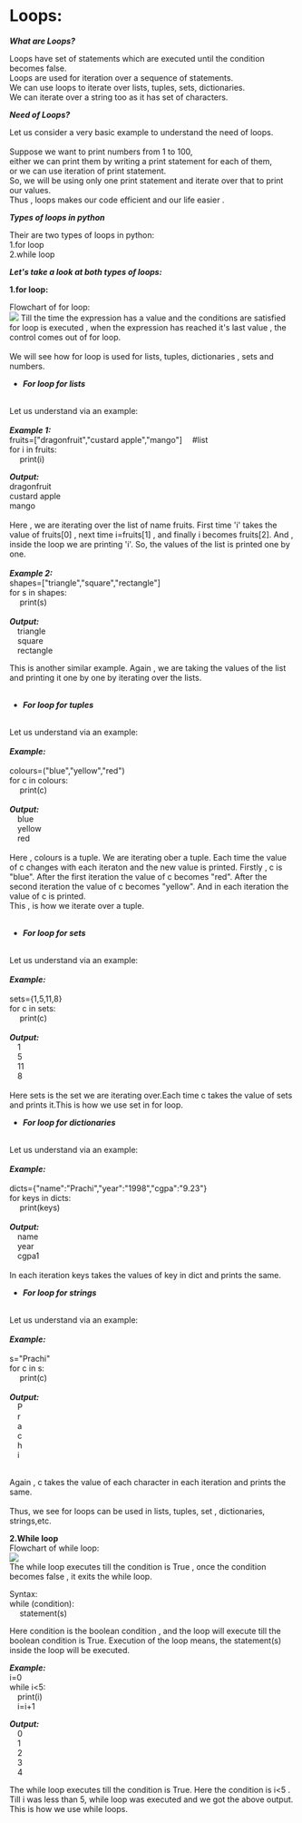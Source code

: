 # **Loops:**

***What are Loops?***

Loops have set of statements which are executed until the condition becomes false.<br> Loops are used for iteration over a sequence of statements.<br>
We can use loops to iterate over lists, tuples, sets, dictionaries.<br>
We can iterate over a string too as it has set of characters.


***Need of Loops?***

Let us consider a very basic example to understand the need of loops.<br>
<br>
Suppose we want to print numbers from 1 to 100,<br> either we can print them by writing a print statement for each of them,<br>or we can use iteration of print statement.<br>
So, we will be using only one print statement and iterate over that to print our values.<br>Thus , loops makes our code efficient and our life easier . 


***Types of loops in python***

Their are two types of loops in python:<br>
1.for loop<br>
2.while loop<br>

***Let's take a look at both types of loops:***

**1.for loop:**

Flowchart of for loop:<br>
<img src="https://user-images.githubusercontent.com/49331074/92987469-3b1f9a80-f4e0-11ea-961c-943aec38f294.jpg">
Till the time the expression has a value and the conditions are satisfied for loop is executed , when the expression has reached it's last value , the control comes out of for loop.</br>
<br>We will see how for loop is used for lists, tuples, dictionaries , sets and numbers.

<ul>
<li><b><i>For loop for lists</i></b></li>
    </ul>
<br>
Let us understand via an example:<br>
<br>
<b><i>Example 1:</i></b><br>
fruits=["dragonfruit","custard apple","mango"] &emsp;#list<br>
for i in fruits:  &emsp;<br>
    &emsp; print(i) &emsp; <br>

<b><i>Output:</i> </b><br>
dragonfruit<br>
custard apple<br>
mango<br>
<br>
Here , we are iterating over the list of name fruits.
First time 'i' takes the value of fruits[0] , next time i=fruits[1] , and finally i becomes fruits[2].
And , inside the loop we are printing 'i'. So, the values of the list is printed one by one.
<br>
<br>
<b><i>Example 2:</i></b><br>
shapes=["triangle","square","rectangle"]<br>
for s in shapes:<br>
&emsp; print(s)<br>
<br>
<b><i>Output:</i> </b><br>
&emsp;triangle<br>
&emsp;square<br>
&emsp;rectangle<br>

This is another similar example. Again , we are taking the values of the list and printing it one by one by iterating over the lists.
<br><br>
<ul>
<li><b><i>For loop for tuples</i></b></li>
    </ul>
<br>
Let us understand via an example:<br>
<br>
<b><i>Example:</i></b><br>
<br>
colours=("blue","yellow","red")<br>
for c in colours:<br>
&emsp; print(c)<br>
<br>
<b><i>Output:</i> </b><br>
&emsp;blue<br>
&emsp;yellow<br>
&emsp;red<br>
<br>
Here , colours is a tuple. 
We are iterating ober a tuple.
Each time the value of c changes with each iteraton and the new value is printed.
Firstly , c is "blue".
After the first iteration the value of c becomes "red".
After the second iteration the value of c becomes "yellow".
And in each iteration the value of c is printed.
<br>
This , is how we iterate over a tuple.<br>
<br>
<ul>
<li><b><i>For loop for sets</i></b></li>
    </ul>
<br>
Let us understand via an example:<br>
<br>
<b><i>Example:</i></b><br>
<br>
sets={1,5,11,8}<br>
for c in sets:<br>
&emsp; print(c)<br>
<br>
<b><i>Output:</i> </b><br>
&emsp;1<br>
&emsp;5<br>
&emsp;11<br>
&emsp;8<br>
<br>
Here sets is the set we are iterating over.Each time c takes the value of sets and prints it.This is how we use set in for loop.
<br>
<ul>
<li><b><i>For loop for dictionaries</i></b></li>
    </ul>
<br>
Let us understand via an example:<br>
<br>
<b><i>Example:</i></b><br>
<br>
dicts={"name":"Prachi","year":"1998","cgpa":"9.23"}<br>
for keys in dicts:<br>
&emsp; print(keys)<br>
<br>
<b><i>Output:</i> </b><br>
&emsp;name<br>
&emsp;year<br>
&emsp;cgpa1<br>
<br>
In each iteration keys takes the values of key in dict and prints the same.

<br>
<ul>
<li><b><i>For loop for strings</i></b></li>
    </ul>
<br>
Let us understand via an example:<br>
<br>
<b><i>Example:</i></b><br>
<br>
s="Prachi"<br>
for c in s:<br>
&emsp; print(c)<br>
<br>
<b><i>Output:</i> </b><br>
&emsp;P<br>
&emsp;r<br>
&emsp;a<br>
&emsp;c<br>
&emsp;h<br>
&emsp;i<br>
<br>

Again , c takes the value of each character in each iteration and prints the same.<br>
<br>
Thus, we see for loops can be used in lists, tuples, set , dictionaries, strings,etc.
<br>

**2.While loop**
<br>
Flowchart of while loop:<br>
<img src="https://user-images.githubusercontent.com/49331074/92987675-64d9c100-f4e2-11ea-90bd-f21b0115920d.jpg">
<br>
The while loop executes till the condition is True , once the condition becomes false , it exits the while loop.<br>

Syntax:<br>
while (condition):<br>
&emsp; statement(s)<br>

Here condition is the boolean condition , and the loop will execute till the boolean condition is True. Execution of the loop means, the statement(s) inside the loop will be executed.<br>

<b><i>Example:</i></b><br>
i=0<br>
while i<5:<br>
&emsp;print(i)<br>
&emsp;i=i+1<br>

<b><i>Output:</i></b><br>
&emsp;0<br>
&emsp;1<br>
&emsp;2<br>
&emsp;3<br>
&emsp;4<br>

The while loop executes till  the condition is True. Here the condition is i<5 . Till i was less than 5, while loop was executed and we got the above output.<br>
This is how we use while loops.

    
